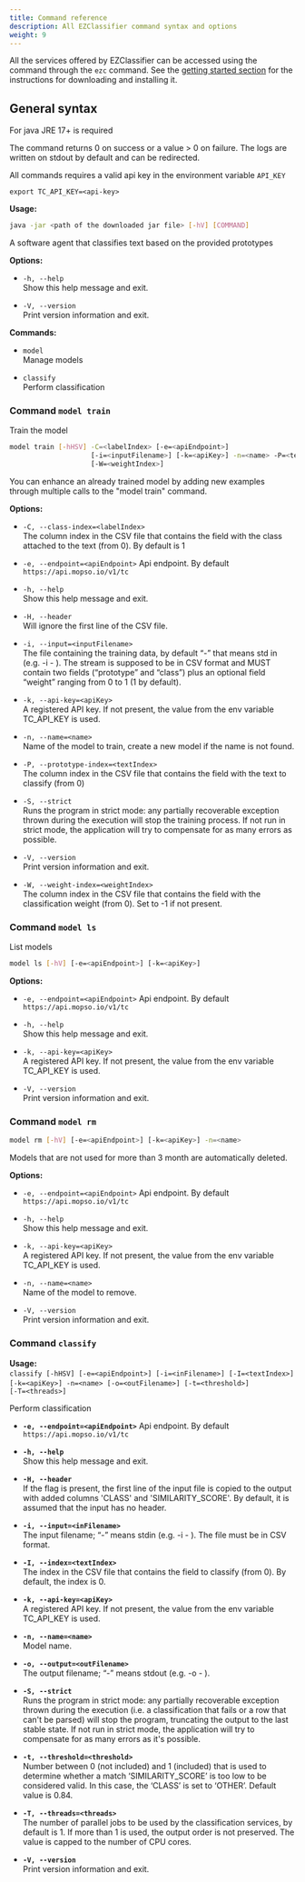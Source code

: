 ```yaml
---
title: Command reference
description: All EZClassifier command syntax and options
weight: 9
---
```


All the services offered by EZClassifier can be accessed using the command through the `ezc` command. 
See the [getting started section](/docs/getting-started) for the instructions for  downloading and installing it.

## General syntax

For java JRE 17+ is required

The command returns 0 on success  or a value > 0 on failure. The logs are written on stdout by default and can be redirected.

All commands requires a valid api key in the environment variable `API_KEY`

```
export TC_API_KEY=<api-key>
```


**Usage:**

```bash
java -jar <path of the downloaded jar file> [-hV] [COMMAND]
```

A software agent that classifies text based on the provided prototypes

**Options:**

- `-h, --help`  
  Show this help message and exit.

- `-V, --version`  
  Print version information and exit.

**Commands:**

- `model`  
  Manage models

- `classify`  
  Perform classification


### Command `model train`

Train the model

```bash
model train [-hHSV] -C=<labelIndex> [-e=<apiEndpoint>]
                    [-i=<inputFilename>] [-k=<apiKey>] -n=<name> -P=<textIndex>
                    [-W=<weightIndex>]
```

You can enhance an already trained model  by adding new examples through multiple calls to the "model train" command.

**Options:**

- `-C, --class-index=<labelIndex>`  
  The column index in the CSV file that contains the field with the class attached to the text (from 0). By default is 1

- `-e, --endpoint=<apiEndpoint>`
  Api endpoint.  By default `https://api.mopso.io/v1/tc`

- `-h, --help`  
  Show this help message and exit.

- `-H, --header`  
  Will ignore the first line of the CSV file.

- `-i, --input=<inputFilename>`  
  The file containing the training data, by default “-” that means std in (e.g. -i - ). The stream is supposed to be in CSV format and MUST contain two fields (“prototype” and “class”) plus an optional field “weight” ranging from 0 to 1 (1 by default).

- `-k, --api-key=<apiKey>`  
  A registered API key. If not present, the value from the env variable TC_API_KEY is used.

- `-n, --name=<name>`  
  Name of the model to train, create a new model if the name is not found.

- `-P, --prototype-index=<textIndex>`  
  The column index in the CSV file that contains the field with the text to classify (from 0)

- `-S, --strict`  
  Runs the program in strict mode: any partially recoverable exception thrown during the execution will stop the training process. If not run in strict mode, the application will try to compensate for as many errors as possible.

- `-V, --version`  
  Print version information and exit.

- `-W, --weight-index=<weightIndex>`  
  The column index in the CSV file that contains the field with the classification weight (from 0). Set to -1 if not present.

### Command `model ls`

List models

```bash
model ls [-hV] [-e=<apiEndpoint>] [-k=<apiKey>]
```

**Options:**

- `-e, --endpoint=<apiEndpoint>`
  Api endpoint.  By default `https://api.mopso.io/v1/tc`

- `-h, --help`  
  Show this help message and exit.

- `-k, --api-key=<apiKey>`  
  A registered API key. If not present, the value from the env variable TC_API_KEY is used.

- `-V, --version`  
  Print version information and exit.

### Command `model rm`

```bash
model rm [-hV] [-e=<apiEndpoint>] [-k=<apiKey>] -n=<name>
```

Models that are not used for more than 3 month are automatically deleted.

**Options:**

- `-e, --endpoint=<apiEndpoint>`
  Api endpoint.  By default `https://api.mopso.io/v1/tc`

- `-h, --help`  
  Show this help message and exit.

- `-k, --api-key=<apiKey>`  
  A registered API key. If not present, the value from the env variable TC_API_KEY is used.

- `-n, --name=<name>`  
  Name of the model to remove.

- `-V, --version`  
  Print version information and exit.

### Command `classify`

**Usage:**  
`classify [-hHSV] [-e=<apiEndpoint>] [-i=<inFilename>] [-I=<textIndex>]`
`         [-k=<apiKey>] -n=<name> [-o=<outFilename>] [-t=<threshold>]`
`         [-T=<threads>]`

Perform classification

- **`-e, --endpoint=<apiEndpoint>`** 
  Api endpoint. By default `https://api.mopso.io/v1/tc`

- **`-h, --help`**  
  Show this help message and exit.

- **`-H, --header`**  
  If the flag is present, the first line of the input file is copied to the output with added columns 'CLASS' and 'SIMILARITY_SCORE'. By default, it is assumed that the input has no header.

- **`-i, --input=<inFilename>`**  
  The input filename; “-” means stdin (e.g. -i - ). The file must be in CSV format.

- **`-I, --index=<textIndex>`**  
  The index in the CSV file that contains the field to classify (from 0). By default, the index is 0.

- **`-k, --api-key=<apiKey>`**  
  A registered API key. If not present, the value from the env variable TC_API_KEY is used.

- **`-n, --name=<name>`**  
  Model name.

- **`-o, --output=<outFilename>`**  
  The output filename; “-” means stdout (e.g. -o - ).

- **`-S, --strict`**  
  Runs the program in strict mode: any partially recoverable exception thrown during the execution (i.e. a classification that fails or a row that can't be parsed) will stop the program, truncating the output to the last stable state. If not run in strict mode, the application will try to compensate for as many errors as it's possible.

- **`-t, --threshold=<threshold>`**  
  Number between 0 (not included) and 1 (included) that is used to determine whether a match ‘SIMILARITY_SCORE’ is too low to be considered valid. In this case, the ‘CLASS’ is set to ‘OTHER’. Default value is 0.84.

- **`-T, --threads=<threads>`**  
  The number of parallel jobs to be used by the classification services, by default is 1. If more than 1 is used, the output order is not preserved. The value is capped to the number of CPU cores.

- **`-V, --version`**  
  Print version information and exit.
